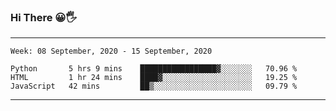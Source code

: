 ### Hi There 😀🖐
---
<!--START_SECTION:waka-->
```text
Week: 08 September, 2020 - 15 September, 2020

Python       5 hrs 9 mins    █████████████████▓░░░░░░░   70.96 % 
HTML         1 hr 24 mins    ████▓░░░░░░░░░░░░░░░░░░░░   19.25 % 
JavaScript   42 mins         ██▒░░░░░░░░░░░░░░░░░░░░░░   09.79 % 
```
<!--END_SECTION:waka-->

---
